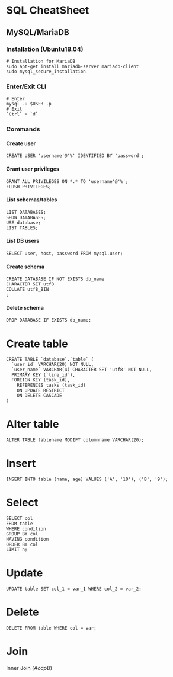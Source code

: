 # SQL CheatSheet

## MySQL/MariaDB

### Installation (Ubuntu18.04)
```
# Installation for MariaDB
sudo apt-get install mariadb-server mariadb-client
sudo mysql_secure_installation
```

### Enter/Exit CLI
```
# Enter
mysql -u $USER -p
# Exit
`Ctrl` + `d`
```

### Commands
#### Create user
```
CREATE USER 'username'@'%' IDENTIFIED BY 'password';
```

#### Grant user privileges
```
GRANT ALL PRIVILEGES ON *.* TO 'username'@'%';
FLUSH PRIVILEGES;
```

#### List schemas/tables
```
LIST DATABASES;
SHOW DATABASES;
USE database;
LIST TABLES;
```

#### List DB users
```
SELECT user, host, password FROM mysql.user;
```

#### Create schema
```
CREATE DATABASE IF NOT EXISTS db_name
CHARACTER SET utf8
COLLATE utf8_BIN
;
```

#### Delete schema
```
DROP DATABASE IF EXISTS db_name;
```

# Create table
```
CREATE TABLE `database`.`table` (
  `user_id` VARCHAR(20) NOT NULL,
  `user_name` VARCHAR(4) CHARACTER SET 'utf8' NOT NULL,
  PRIMARY KEY (`line_id`),
  FOREIGN KEY (task_id), 
    REFERENCES tasks (task_id) 
    ON UPDATE RESTRICT 
    ON DELETE CASCADE
)
```

# Alter table
```
ALTER TABLE tablename MODIFY columnname VARCHAR(20);
```

# Insert
```
INSERT INTO table (name, age) VALUES ('A', '10'), ('B', '9');
```

# Select
```
SELECT col 
FROM table 
WHERE condition 
GROUP BY col
HAVING condition
ORDER BY col 
LIMIT n;
```

# Update
```
UPDATE table SET col_1 = var_1 WHERE col_2 = var_2;
```

# Delete
```
DELETE FROM table WHERE col = var;
```

# Join
Inner Join ($A cap B$)